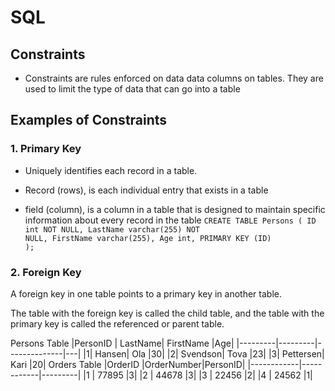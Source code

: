 # SQL

## Constraints

- Constraints are rules enforced on data data columns on tables. They are used to limit the type of data that can go into a table

## Examples of Constraints

### 1. Primary Key

- Uniquely identifies each record in a table.

- Record (rows), is each individual entry that exists in a table

- field (column), is a column in a table that is designed to maintain specific information about every record in the table
  <code>CREATE TABLE Persons (
  ID int NOT NULL,
  LastName varchar(255) NOT NULL,
  FirstName varchar(255),
  Age int,
  PRIMARY KEY (ID)
  );</code>

### 2. Foreign Key

A foreign key in one table points to a primary key in another table.

The table with the foreign key is called the child table, and the table with the primary key is called the referenced or parent table.

Persons Table
|PersonID | LastName| FirstName |Age|
|---------|---------|--------------|---|
|1| Hansen| Ola |30|
|2| Svendson| Tova |23|
|3| Pettersen| Kari |20|
Orders Table
|OrderID |OrderNumber|PersonID|
|------------|------------|---------|
|1 | 77895 |3|
|2 | 44678 |3|
|3 | 22456 |2|
|4 | 24562 |1|
